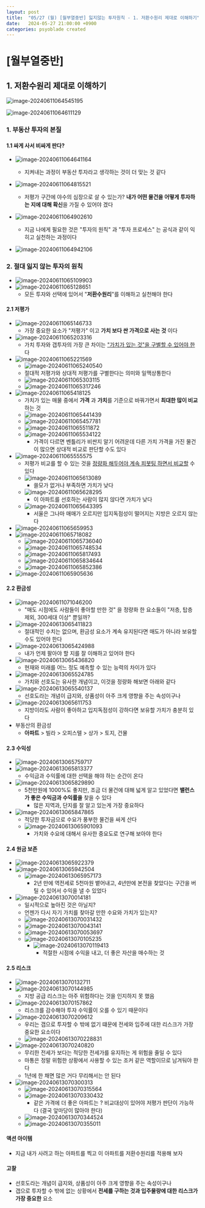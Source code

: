 ```yaml
---
layout: post
title:  "05/27 (월) [월부열중반] 잃지않는 투자원칙 - 1. 저환수원리 제대로 이해하기"
date:   2024-05-27 21:00:00 +0900
categories: psyoblade created
---
```


# [월부열중반]

## 1. 저환수원리 제대로 이해하기

![image-20240611064545195](/private/images/2024-05-27-yeoljung-day5/image-20240611064545195.png)

![image-20240611064611129](/private/images/2024-05-27-yeoljung-day5/image-20240611064611129.png)

### 1. 부동산 투자의 본질

#### 1.1 싸게 사서 비싸게 판다?

* ![image-20240611064641164](/private/images/2024-05-27-yeoljung-day5/image-20240611064641164.png)
  * 지켜내는 과정이 부동산 투자라고 생각하는 것이 더 맞는 것 같다

* ![image-20240611064815521](/private/images/2024-05-27-yeoljung-day5/image-20240611064815521.png)
  * 저평가 구간에 야수의 심장으로 살 수 있는가? **내가 어떤 물건을 어떻게 투자하는 지에 대해 확신**을 가질 수 있어야 겠다
* ![image-20240611064902610](/private/images/2024-05-27-yeoljung-day5/image-20240611064902610.png)
  * 지금 나에게 필요한 것은 "투자의 원칙" 과 "투자 프로세스" 는 공식과 같이 익히고 실천하는 과정이다
* ![image-20240611064942106](/private/images/2024-05-27-yeoljung-day5/image-20240611064942106.png)

### 2. 절대 잃지 않는 투자의 원칙

* ![image-20240611065109903](/private/images/2024-05-27-yeoljung-day5/image-20240611065109903.png)
* ![image-20240611065128651](/private/images/2024-05-27-yeoljung-day5/image-20240611065128651.png)
  * 모든 투자와 선택에 있어서 "**저환수원리**"를 이해하고 실천해야 한다

#### 2.1 저평가

* ![image-20240611065146733](/private/images/2024-05-27-yeoljung-day5/image-20240611065146733.png)
  * 가장 중요한 요소가 "저평가" 이고 **가치 보다 싼 가격으로 사는 것** 이다
* ![image-20240611065203316](/private/images/2024-05-27-yeoljung-day5/image-20240611065203316.png)
  * 가치 투자와 갭투자의 가장 큰 차이는 <u>"가치가 있는 것"을 구별할 수 있어야 한</u>다
* ![image-20240611065221569](/private/images/2024-05-27-yeoljung-day5/image-20240611065221569.png)
  * ![image-20240611065240540](/private/images/2024-05-27-yeoljung-day5/image-20240611065240540.png)
  * 절대적 저평가와 상대적 저평가를 구별한다는 의미와 일맥상통한다
  * ![image-20240611065303115](/private/images/2024-05-27-yeoljung-day5/image-20240611065303115.png)
  * ![image-20240611065317246](/private/images/2024-05-27-yeoljung-day5/image-20240611065317246.png)
* ![image-20240611065418125](/private/images/2024-05-27-yeoljung-day5/image-20240611065418125.png)
  * 가치가 있는 매물 중에서 **가격** 과 **가치**를 기준으로 바꿔가면서 **최대한 많이 비교**하는 것
  * ![image-20240611065441439](/private/images/2024-05-27-yeoljung-day5/image-20240611065441439.png)
  * ![image-20240611065457781](/private/images/2024-05-27-yeoljung-day5/image-20240611065457781.png)
  * ![image-20240611065511872](/private/images/2024-05-27-yeoljung-day5/image-20240611065511872.png)
  * ![image-20240611065534122](/private/images/2024-05-27-yeoljung-day5/image-20240611065534122.png)
    * 가격이 다르면 벤틀리가 비싼지 알기 어려운데 다른 가치 가격을 가진 물건이 많으면 상대적 비교로 판단할 수도 있다
* ![image-20240611065555575](/private/images/2024-05-27-yeoljung-day5/image-20240611065555575.png)
  * 저평가 비교를 할 수 있는 것을 <u>정량화 해두어야 계속 피봇팅 하면서 비교할</u> 수 있다
  * ![image-20240611065613089](/private/images/2024-05-27-yeoljung-day5/image-20240611065613089.png)
    * 쓸모가 없거나 부족하면 가치가 낮다
  * ![image-20240611065628295](/private/images/2024-05-27-yeoljung-day5/image-20240611065628295.png)
    * 이 아파트를 선호하는 사람이 많지 않다면 가치가 낮다
  * ![image-20240611065643395](/private/images/2024-05-27-yeoljung-day5/image-20240611065643395.png)
    * 서울은 그나마 매매가 오르지만 입지독점성이 떨어지는 지방은 오르지 않는다
* ![image-20240611065659953](/private/images/2024-05-27-yeoljung-day5/image-20240611065659953.png)
* ![image-20240611065718082](/private/images/2024-05-27-yeoljung-day5/image-20240611065718082.png)
  * ![image-20240611065736040](/private/images/2024-05-27-yeoljung-day5/image-20240611065736040.png)
  * ![image-20240611065748534](/private/images/2024-05-27-yeoljung-day5/image-20240611065748534.png)
  * ![image-20240611065817493](/private/images/2024-05-27-yeoljung-day5/image-20240611065817493.png)
  * ![image-20240611065834644](/private/images/2024-05-27-yeoljung-day5/image-20240611065834644.png)
  * ![image-20240611065852386](/private/images/2024-05-27-yeoljung-day5/image-20240611065852386.png)
* ![image-20240611065905636](/private/images/2024-05-27-yeoljung-day5/image-20240611065905636.png)

#### 2.2 환금성

* ![image-20240611071046200](/private/images/2024-05-27-yeoljung-day5/image-20240611071046200.png)
  * "매도 시점에도 사람들이 좋아할 만한 것" 을 정량화 한 요소들이 "저층, 탑층 제외, 300세대 이상" 뿐일까?
* ![image-20240613065411823](/private/images/2024-05-27-yeoljung-day5/image-20240613065411823.png)
  * 절대적인 수치는 없으며, 환금성 요소가 계속 유지된다면 매도가 아니라 보유할 수도 있어야 한다
* ![image-20240613065424988](/private/images/2024-05-27-yeoljung-day5/image-20240613065424988.png)
  * 내가 언제 팔아야 할 지를 잘 이해하고 있어야 한다
* ![image-20240613065436820](/private/images/2024-05-27-yeoljung-day5/image-20240613065436820.png)
  * 현재와 미래를 어느 정도 예측할 수 있는 능력의 차이가 있다
* ![image-20240613065524785](/private/images/2024-05-27-yeoljung-day5/image-20240613065524785.png)
  * 가치와 선호도는 유사한 개념이고, 이것을 정량화 해보면 아래와 같다
* ![image-20240613065540137](/private/images/2024-05-27-yeoljung-day5/image-20240613065540137.png)
  * 선호도라는 개념이 급지와, 상품성이 아주 크게 영향을 주는 속성이구나
* ![image-20240613065611753](/private/images/2024-05-27-yeoljung-day5/image-20240613065611753.png)
  * 지방이라도 사람이 좋아하고 입지독점성이 강하다면 보유할 가치가 충분히 있다
* 부동산의 환금성
  * **아파트** > 빌라 > 오피스텔 > 상가 > 토지, 건물

#### 2.3 수익성

* ![image-20240613065759717](/private/images/2024-05-27-yeoljung-day5/image-20240613065759717.png)
* ![image-20240613065813377](/private/images/2024-05-27-yeoljung-day5/image-20240613065813377.png)
  * 수익금과 수익률에 대한 선택을 해야 하는 순간이 온다
* ![image-20240613065829890](/private/images/2024-05-27-yeoljung-day5/image-20240613065829890.png)
  * 5천만원에 1000%도 좋지만, 조금 더 물건에 대해 넓게 알고 있었다면 **밸런스가 좋은 수익금과 수익률을** 찾을 수 있다
    * 많은 지역과, 단지를 잘 알고 있는게 가장 중요하다
* ![image-20240613065847865](/private/images/2024-05-27-yeoljung-day5/image-20240613065847865.png)
  * 적당한 투자금으로 수요가 풍부한 물건을 싸게 산다
  * ![image-20240613065901093](/private/images/2024-05-27-yeoljung-day5/image-20240613065901093.png)
    * 가치와 수요에 대해서 유사한 중요도로 연구해 보아야 한다

#### 2.4 원금 보존

* ![image-20240613065922379](/private/images/2024-05-27-yeoljung-day5/image-20240613065922379.png)
* ![image-20240613065942504](/private/images/2024-05-27-yeoljung-day5/image-20240613065942504.png)
  * ![image-20240613065957173](/private/images/2024-05-27-yeoljung-day5/image-20240613065957173.png)
    * 2년 만에 역전세로 5천마원 뱉어내고, 4년만에 본전을 찾았다는 구간을 버틸 수 있어서 수익을 낼 수 있었다
* ![image-20240613070014181](/private/images/2024-05-27-yeoljung-day5/image-20240613070014181.png)
  * 일시적으로 높아진 것은 아닐지?
  * 언젠가 다시 자기 가치를 찾아갈 만한 수요와 가치가 있는지?
  * ![image-20240613070031432](/private/images/2024-05-27-yeoljung-day5/image-20240613070031432.png)
  * ![image-20240613070043141](/private/images/2024-05-27-yeoljung-day5/image-20240613070043141.png)
  * ![image-20240613070053697](/private/images/2024-05-27-yeoljung-day5/image-20240613070053697.png)
  * ![image-20240613070105235](/private/images/2024-05-27-yeoljung-day5/image-20240613070105235.png)
    * ![image-20240613070119413](/private/images/2024-05-27-yeoljung-day5/image-20240613070119413.png)
      * 적절한 시점에 수익을 내고, 더 좋은 자산을 매수하는 것

#### 2.5 리스크

* ![image-20240613070132711](/private/images/2024-05-27-yeoljung-day5/image-20240613070132711.png)
* ![image-20240613070144985](/private/images/2024-05-27-yeoljung-day5/image-20240613070144985.png)
  * 지방 공급 리스크는 아주 위험하다는 것을 인지하지 못 했음
* ![image-20240613070157862](/private/images/2024-05-27-yeoljung-day5/image-20240613070157862.png)
  * 리스크를 감수해야 투자 수익률이 오를 수 있기 때문이다
* ![image-20240613070209612](/private/images/2024-05-27-yeoljung-day5/image-20240613070209612.png)
  * 우리는 갭으로 투자할 수 밖에 없기 떄문에 전세와 입주에 대한 리스크가 가장 중요한 요소이다
  * ![image-20240613070228831](/private/images/2024-05-27-yeoljung-day5/image-20240613070228831.png)
* ![image-20240613070240820](/private/images/2024-05-27-yeoljung-day5/image-20240613070240820.png)
  * 무리한 전세가 보다는 적당한 전세가를 유지하는 게 위험을 줄일 수 있다
  * 마통은 정말 위험한 상황에서 사용할 수 있는 조커 같은 역할이므로 남겨둬야 한다
  * 1년에 한 채면 많은 거다 무리해서는 안 된다
* ![image-20240613070300313](/private/images/2024-05-27-yeoljung-day5/image-20240613070300313.png)
  * ![image-20240613070315564](/private/images/2024-05-27-yeoljung-day5/image-20240613070315564.png)
  * ![image-20240613070330432](/private/images/2024-05-27-yeoljung-day5/image-20240613070330432.png)
    * 같은 가격에 더 좋은 아파트는 ? 비교대상이 있어야 저평가 판단이 가능하다 (결국 앞마당이 많아야 한다)
  * ![image-20240613070344524](/private/images/2024-05-27-yeoljung-day5/image-20240613070344524.png)
  * ![image-20240613070355011](/private/images/2024-05-27-yeoljung-day5/image-20240613070355011.png)



#### 액션 아이템

* 지금 내가 사려고 하는 아파트를 찍고 이 아파트를 저환수원리를 적용해 보자



#### 고찰

* 선호도라는 개념이 급지와, 상품성이 아주 크게 영향을 주는 속성이구나
* 갭으로 투자할 수 밖에 없는 상황에서 **전세를 구하는 것과 입주물량에 대한 리스크가 가장 중요한** 요소
